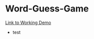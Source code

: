 # Word-Guess-Game

[Link to Working Demo](https://defiledspec.github.io/Word-Guess-Game/)

  * test
